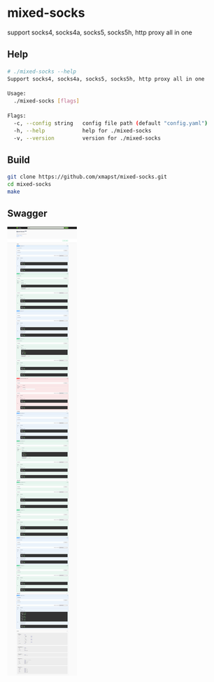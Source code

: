 # mixed-socks
support socks4, socks4a, socks5, socks5h, http proxy all in one

## Help

```bash
# ./mixed-socks --help
Support socks4, socks4a, socks5, socks5h, http proxy all in one

Usage:
  ./mixed-socks [flags]

Flags:
  -c, --config string   config file path (default "config.yaml")
  -h, --help            help for ./mixed-socks
  -v, --version         version for ./mixed-socks
```

## Build

```bash
git clone https://github.com/xmapst/mixed-socks.git
cd mixed-socks
make
```

## Swagger

![Swagger](https://raw.githubusercontent.com/xmapst/mixed-socks/main/swagger.png)